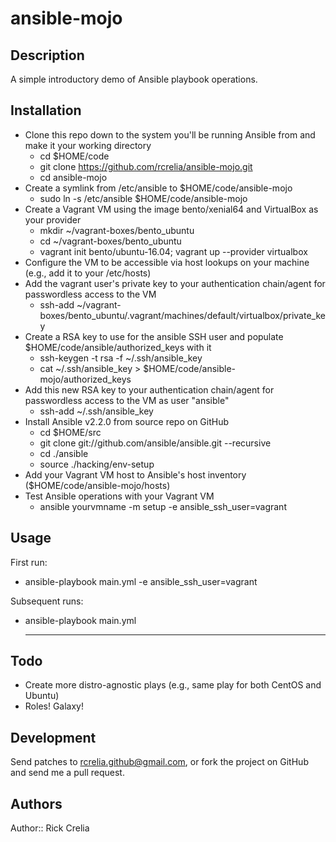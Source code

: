 # ansible-mojo

## Description

A simple introductory demo of Ansible playbook operations.

## Installation

* Clone this repo down to the system you'll be running Ansible from and make it your working directory
  * cd $HOME/code
  * git clone https://github.com/rcrelia/ansible-mojo.git
  * cd ansible-mojo
* Create a symlink from /etc/ansible to $HOME/code/ansible-mojo
  * sudo ln -s /etc/ansible $HOME/code/ansible-mojo
* Create a Vagrant VM using the image bento/xenial64 and VirtualBox as your provider
  * mkdir ~/vagrant-boxes/bento_ubuntu
  * cd ~/vagrant-boxes/bento_ubuntu
  * vagrant init bento/ubuntu-16.04; vagrant up --provider virtualbox
* Configure the VM to be accessible via host lookups on your machine (e.g., add it to your /etc/hosts)
* Add the vagrant user's private key to your authentication chain/agent for passwordless access to the VM
  * ssh-add ~/vagrant-boxes/bento_ubuntu/.vagrant/machines/default/virtualbox/private_key
* Create a RSA key to use for the ansible SSH user and populate $HOME/code/ansible/authorized_keys with it
  * ssh-keygen -t rsa -f ~/.ssh/ansible_key
  * cat ~/.ssh/ansible_key > $HOME/code/ansible-mojo/authorized_keys
* Add this new RSA key to your authentication chain/agent for passwordless access to the VM as user "ansible"
  * ssh-add ~/.ssh/ansible_key
* Install Ansible v2.2.0 from source repo on GitHub
  * cd $HOME/src
  * git clone git://github.com/ansible/ansible.git --recursive
  * cd ./ansible
  * source ./hacking/env-setup
* Add your Vagrant VM host to Ansible's host inventory ($HOME/code/ansible-mojo/hosts)
* Test Ansible operations with your Vagrant VM
  * ansible yourvmname -m setup -e ansible_ssh_user=vagrant

## Usage

First run:

* ansible-playbook main.yml -e ansible_ssh_user=vagrant

Subsequent runs:

* ansible-playbook main.yml


    ------------------------------------------------------------------------

## Todo

- Create more distro-agnostic plays (e.g., same play for both CentOS and Ubuntu)
- Roles! Galaxy!

## Development

Send patches to rcrelia.github@gmail.com, or fork the project on GitHub and
send me a pull request.

## Authors

Author:: Rick Crelia<br>
